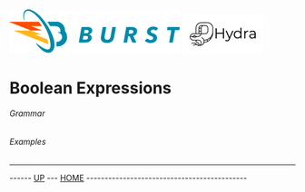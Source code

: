![Burst](../../../documentation/burst_h_small.png "") ![](../../doc/hydra_small.png "")
--

# Boolean Expressions
###### Grammar
###### Examples


---
------ [UP](../readme.md) ---  [HOME](../../readme.md) --------------------------------------------
